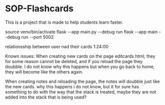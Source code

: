 # SOP-Flashcards

This is a project that is made to help students learn faster.

source venv/bin/activate
flask --app main.py --debug run
flask --app main --debug run --port 5002

relationsship between user nad their cards 1:24:00

Known issues:
When creating new cards on the page editcards.html; they for some reason cannot be deleted, and if you reload the page they doubble. I do not know why this happens but when you go back to home, they will become like the others again.

When creating notes and reloading the page, the notes will doubble just like the new cards. why this happens i do not know, but it for sure has something to do with the way that the stack is treated, maybe they are not added into the stack that is being used?
